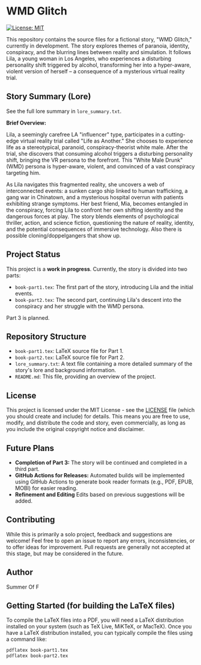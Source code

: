 # WMD Glitch

[![License: MIT](https://img.shields.io/badge/License-MIT-yellow.svg)](https://opensource.org/licenses/MIT)

This repository contains the source files for a fictional story, "WMD Glitch," currently in development. The story explores themes of paranoia, identity, conspiracy, and the blurring lines between reality and simulation. It follows Lila, a young woman in Los Angeles, who experiences a disturbing personality shift triggered by alcohol, transforming her into a hyper-aware, violent version of herself – a consequence of a mysterious virtual reality trial.

## Story Summary (Lore)

See the full lore summary in `lore_summary.txt`.

**Brief Overview:**

Lila, a seemingly carefree LA "influencer" type, participates in a cutting-edge virtual reality trial called "Life as Another."  She chooses to experience life as a stereotypical, paranoid, conspiracy-theorist white male.  After the trial, she discovers that consuming alcohol triggers a disturbing personality shift, bringing the VR persona to the forefront.  This "White Male Drunk" (WMD) persona is hyper-aware, violent, and convinced of a vast conspiracy targeting him.  

As Lila navigates this fragmented reality, she uncovers a web of interconnected events: a sunken cargo ship linked to human trafficking, a gang war in Chinatown, and a mysterious hospital overrun with patients exhibiting strange symptoms.  Her best friend, Mia, becomes entangled in the conspiracy, forcing Lila to confront her own shifting identity and the dangerous forces at play. The story blends elements of psychological thriller, action, and science fiction, questioning the nature of reality, identity, and the potential consequences of immersive technology. Also there is possible cloning/doppelgangers that show up.

## Project Status

This project is a **work in progress**.  Currently, the story is divided into two parts:

*   `book-part1.tex`: The first part of the story, introducing Lila and the initial events.
*   `book-part2.tex`: The second part, continuing Lila's descent into the conspiracy and her struggle with the WMD persona.

Part 3 is planned.

## Repository Structure

*   `book-part1.tex`: LaTeX source file for Part 1.
*   `book-part2.tex`: LaTeX source file for Part 2.
*   `lore_summary.txt`: A text file containing a more detailed summary of the story's lore and background information.
*   `README.md`: This file, providing an overview of the project.

## License

This project is licensed under the MIT License - see the [LICENSE](LICENSE) file (which you should create and include) for details. This means you are free to use, modify, and distribute the code and story, even commercially, as long as you include the original copyright notice and disclaimer.

## Future Plans

*   **Completion of Part 3:**  The story will be continued and completed in a third part.
*   **GitHub Actions for Releases:**  Automated builds will be implemented using GitHub Actions to generate book reader formats (e.g., PDF, EPUB, MOBI) for easier reading.
* **Refinement and Editing** Edits based on previous suggestions will be added.

## Contributing

While this is primarily a solo project, feedback and suggestions are welcome! Feel free to open an issue to report any errors, inconsistencies, or to offer ideas for improvement.  Pull requests are generally not accepted at this stage, but may be considered in the future.

## Author

Summer Of F

## Getting Started (for building the LaTeX files)

To compile the LaTeX files into a PDF, you will need a LaTeX distribution installed on your system (such as TeX Live, MiKTeX, or MacTeX).  Once you have a LaTeX distribution installed, you can typically compile the files using a command like:

```bash
pdflatex book-part1.tex
pdflatex book-part2.tex
